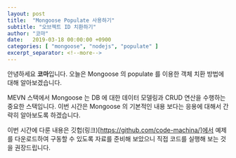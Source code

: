 ```yaml
---
layout: post
title:  "Mongoose Populate 사용하기"
subtitle: "오브젝트 ID 치환하기"
author: "코마"
date:   2019-03-18 00:00:00 +0900
categories: [ "mongoose", "nodejs", "populate" ]
excerpt_separator: <!--more-->
---
```


안녕하세요 **코마**입니다. 오늘은 Mongoose 의 populate 를 이용한 객체 치환 방법에 대해 알아보겠습니다. 

<!--more-->

MEVN 스택에서 Mongoose 는 DB 에 대한 데이터 모델링과 CRUD 연산을 수행하는 중요한 스택입니다. 이번 시간은 Mongoose 의 기본적인 내용 보다는 응용에 대해서 간략히 알아보도록 하겠습니다.

이번 시간에 다룬 내용은 깃헙(링크)[https://github.com/code-machina/]에서 예제를 다운로드하여 구동할 수 있도록 자료를 준비해 보았으니 직접 코드를 실행해 보는 것을 권장드립니다.